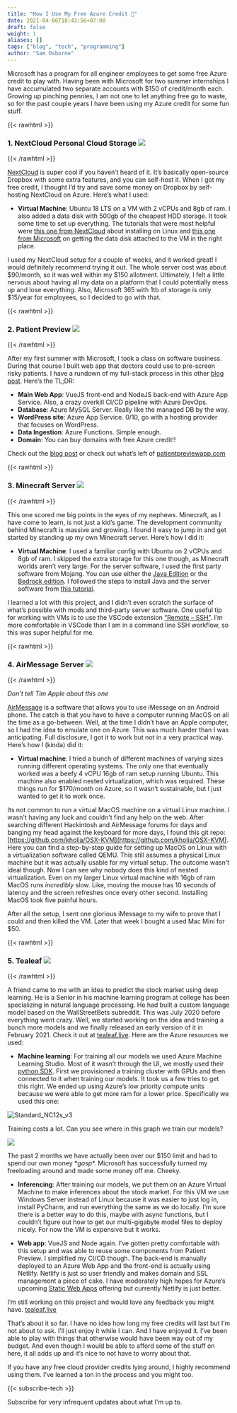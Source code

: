 ```yaml
---
title: "How I Use My Free Azure Credit 💸"
date: 2021-04-06T18:43:56+07:00
draft: false
weight: 1
aliases: []
tags: ["blog", "tech", "programming"]
author: "Sam Osborne"
---
```


Microsoft has a program for all engineer employees to get some free Azure credit to play with. Having been with Microsoft for two summer internships I have accumulated two separate accounts with $150 of credit/month each. Growing up pinching pennies, I am not one to let anything free go to waste, so for the past couple years I have been using my Azure credit for some fun stuff. 

{{< rawhtml >}} 
  <div class="freeAzureHeaderSpecial">
    <h3>1. NextCloud Personal Cloud Storage <img src="https://i.imgur.com/oYfhob0.png"/></h3>
  </div>
{{< /rawhtml >}} 

[NextCloud](https://nextcloud.com/) is super cool if you haven’t heard of it. It’s basically open-source Dropbox with some extra features, and you can self-host it. When I got my free credit, I thought I’d try and save some money on Dropbox by self-hosting NextCloud on Azure. Here’s what I used:  

- **Virtual Machine**: 
Ubuntu 18 LTS on a VM with 2 vCPUs and 8gb of ram. I also added a data disk with 500gb of the cheapest HDD storage. It took some time to set up everything. The tutorials that were most helpful were [this one from NextCloud](https://docs.nextcloud.com/server/latest/admin_manual/installation/source_installation.html) about installing on Linux and [this one from Microsoft](https://docs.microsoft.com/en-us/azure/virtual-machines/linux/attach-disk-portal) on getting the data disk attached to the VM in the right place.  

I used my NextCloud setup for a couple of weeks, and it worked great! I would definitely recommend trying it out. The whole server cost was about $90/month, so it was well within my $150 allotment. Ultimately, I felt a little nervous about having all my data on a platform that I could potentially mess up and lose everything. Also, Microsoft 365 with 1tb of storage is only $15/year for employees, so I decided to go with that.  

{{< rawhtml >}} 
  <div class="freeAzureHeader">
    <h3>2. Patient Preview <img src="https://i.imgur.com/LSCs5Dm.png"/></h3>
  </div>
{{< /rawhtml >}}

After my first summer with Microsoft, I took a class on software business. During that course I built web app that doctors could use to pre-screen risky patients. I have a rundown of my full-stack process in this other [blog post](/posts/first-webapp). Here’s the TL;DR:  

- **Main Web App**: VueJS front-end and NodeJS back-end with Azure App Service. Also, a crazy overkill CI/CD pipeline with Azure DevOps. 
- **Database**: Azure MySQL Server. Really like the managed DB by the way.
- **WordPress site**: Azure App Service. 0/10, go with a hosting provider that focuses on WordPress.
- **Data Ingestion**: Azure Functions. Simple enough.
- **Domain**: You can buy domains with free Azure credit!!  

Check out the [blog post](/posts/first-webapp) or check out what’s left of [patientpreviewapp.com](https://app.patientpreviewapp.com)


{{< rawhtml >}} 
  <div class="freeAzureHeader">
    <h3>3. Minecraft Server <img src="https://i.imgur.com/aUCZhrz.png"/></h3>
  </div>
{{< /rawhtml >}}

This one scored me big points in the eyes of my nephews. Minecraft, as I have come to learn, is not just a kid’s game. The development community behind Minecraft is massive and growing. I found it easy to jump in and get started by standing up my own Minecraft server. Here’s how I did it:  

- **Virtual Machine**: I used a familiar config with Ubuntu on 2 vCPUs and 8gb of ram. I skipped the extra storage for this one though, as Minecraft worlds aren’t very large. For the server software, I used the first party software from Mojang. You can use either the [Java Edition](https://www.minecraft.net/en-us/download/server/) or the [Bedrock edition](https://www.minecraft.net/en-us/download/server/bedrock/). I followed the steps to install Java and the server software from [this tutorial](https://minecraft.gamepedia.com/Tutorials/Setting_up_a_server).  

I learned a lot with this project, and I didn’t even scratch the surface of what’s possible with mods and third-party server software. One useful tip for working with VMs is to use the VSCode extension [“Remote – SSH”](https://code.visualstudio.com/docs/remote/ssh). I’m more comfortable in VSCode than I am in a command line SSH workflow, so this was super helpful for me. 

{{< rawhtml >}} 
  <div class="freeAzureHeader">
    <h3>4. AirMessage Server <img src="https://i.imgur.com/ZfzbQV2.png"/></h3>
  </div>
{{< /rawhtml >}}

*Don’t tell Tim Apple about this one*  

[AirMessage](https://airmessage.org/) is a software that allows you to use iMessage on an Android phone. The catch is that you have to have a computer running MacOS on all the time as a go-between. Well, at the time I didn’t have an Apple computer, so I had the idea to emulate one on Azure. This was much harder than I was anticipating. Full disclosure, I got it to work but not in a very practical way. Here’s how I (kinda) did it:

- **Virtual machine**: I tried a bunch of different machines of varying sizes running different operating systems. The only one that eventually worked was a beefy 4 vCPU 16gb of ram setup running Ubuntu. This machine also enabled nested virtualization, which was required. These things run for $170/month on Azure, so it wasn’t sustainable, but I just wanted to get it to work once. 

Its not common to run a virtual MacOS machine on a virtual Linux machine. I wasn't having any luck and couldn't find any help on the web. After searching different Hackintosh and AirMessage forums for days and banging my head against the keyboard for more days, I found this git repo: [https://github.com/kholia/OSX-KVM](https://github.com/kholia/OSX-KVM). Here you can find a step-by-step guide for setting up MacOS on Linux with a virtualization software called QEMU. This still assumes a physical Linux machine but it was actually usable for my virtual setup. The outcome wasn't ideal though. Now I can see why nobody does this kind of nested virtualization. Even on my larger Linux virtual machine with 16gb of ram MacOS runs *incredibly* slow. Like, moving the mouse has 10 seconds of latency and the screen refreshes once every other second. Installing MacOS took five painful hours.  

After all the setup, I sent one glorious iMessage to my wife to prove that I could and then killed the VM. Later that week I bought a used Mac Mini for $50.

{{< rawhtml >}} 
  <div class="freeAzureHeader">
    <h3>5. Tealeaf <img src="https://i.imgur.com/NwRWcS2.png"/></h3>
  </div>
{{< /rawhtml >}} 

A friend came to me with an idea to predict the stock market using deep learning. He is a Senior in his machine learning program at college has been specializing in natural language processing. He had built a custom language model based on the WallStreetBets subreddit. This was July 2020 before everything went crazy. Well, we started working on the idea and training a bunch more models and we finally released an early version of it in February 2021. Check it out at [tealeaf.live](https://www.tealeaf.live/#/). Here are the Azure resources we used:

- **Machine learning**: For training all our models we used Azure Machine Learning Studio. Most of it wasn’t through the UI, we mostly used their [python SDK](https://docs.microsoft.com/en-us/python/api/overview/azure/ml/?view=azure-ml-py). First we provisioned a training cluster with GPUs and then connected to it when training our models. It took us a few tries to get this right. We ended up using Azure’s low priority compute units because we were able to get more ram for a lower price. Specifically we used this one: 

![Standard_NC12s_v3](https://i.imgur.com/KZVWUEB.png)

Training costs a lot. Can you see where in this graph we train our models?  

![](https://i.imgur.com/kZl2j5g.png)

The past 2 months we have actually been over our $150 limit and had to spend our own money \**gasp*\*. Microsoft has successfully turned my freeloading around and made some money off me. Cheeky. 

- **Inferencing**: After training our models, we put them on an Azure Virtual Machine to make inferences about the stock market. For this VM we use Windows Server instead of Linux because it was easier to just log in, install PyCharm, and run everything the same as we do locally. I’m sure there is a better way to do this, maybe with async functions, but I couldn’t figure out how to get our multi-gigabyte model files to deploy nicely. For now the VM is expensive but it works. 

- **Web app**: VueJS and Node again. I’ve gotten pretty comfortable with this setup and was able to reuse some components from Patient Preview. I simplified my CI/CD though. The back-end is manually deployed to an Azure Web App and the front-end is actually using Netlify. Netlify is just so user friendly and makes domain and SSL management a piece of cake. I have moderately high hopes for Azure’s upcoming [Static Web Apps](https://azure.microsoft.com/en-us/services/app-service/static/) offering but currently Netlify is just better. 

I’m still working on this project and would love any feedback you might have. [tealeaf.live](https://www.tealeaf.live/#/)

That’s about it so far. I have no idea how long my free credits will last but I’m not about to ask. I’ll just enjoy it while I can. And I have enjoyed it. I’ve been able to play with things that otherwise would have been way out of my budget. And even though I would be able to afford some of the stuff on here, it all adds up and it’s nice to not have to worry about that. 

If you have any free cloud provider credits lying around, I highly recommend using them. I’ve learned a ton in the process and you might too.  

{{< subscribe-tech >}}

Subscribe for very infrequent updates about what I'm up to.
